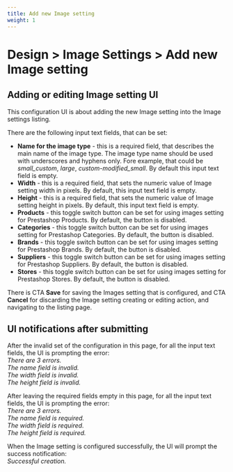 ```yaml
---
title: Add new Image setting
weight: 1
---
```


# Design > Image Settings > Add new Image setting

## Adding or editing Image setting UI

This configuration UI is about adding the new Image setting into the Image settings listing.

There are the following input text fields, that can be set:

- **Name for the image type**  - this is a required field, that describes the main name of the image type. The image type name should be used with underscores and hyphens only. Fore example, that could be _small_custom_, _large_, _custom-modified_small_. By default this input text field is empty.
- **Width** - this is a required field, that sets the numeric value of Image setting width in pixels. By default, this input text field is empty.
- **Height** - this is a required field, that sets the numeric value of Image setting height in pixels. By default, this input text field is empty.
- **Products** - this toggle switch button can be set for using images setting for Prestashop Products. By default, the button is disabled.
- **Categories** - this toggle switch button can be set for using images setting for Prestashop Categories. By default, the button is disabled.
- **Brands** - this toggle switch button can be set for using images setting for Prestashop Brands. By default, the button is disabled.
- **Suppliers** - this toggle switch button can be set for using images setting for Prestashop Suppliers. By default, the button is disabled.
- **Stores** - this toggle switch button can be set for using images setting for Prestashop Stores. By default, the button is disabled.

There is CTA **Save** for saving the Images setting that is configured, and CTA **Cancel** for discarding the Image setting creating or editing action, and navigating to the listing page.

## UI notifications after submitting

After the invalid set of the configuration in this page, for all the input text fields, the UI is prompting the error: <br>
_There are 3 errors.<br>
The name field is invalid.<br>
The width field is invalid.<br>
The height field is invalid._<br>

After leaving the required fields empty in this page, for all the input text fields, the UI is prompting the error: <br>
_There are 3 errors.<br>
The name field is required.<br>
The width field is required.<br>
The height field is required._<br>

When the Image setting is configured successfully, the UI will prompt the success notification:<br>
_Successful creation._


